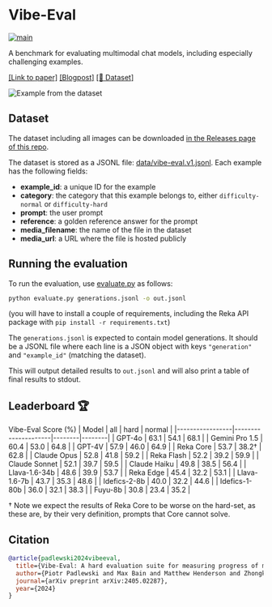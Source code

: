 # Vibe-Eval

[![main](https://github.com/reka-ai/reka-vibe-eval/actions/workflows/actions.yml/badge.svg)](https://github.com/reka-ai/reka-vibe-eval/actions/workflows/actions.yml)

A benchmark for evaluating multimodal chat models, including especially challenging examples.

[[Link to paper]](https://publications.reka.ai/reka-vibe-eval.pdf) [[Blogpost]](https://www.reka.ai/news/vibe-eval) [[🤗 Dataset]](https://huggingface.co/datasets/RekaAI/VibeEval)

![Example from the dataset](figure.png)

## Dataset

The dataset including all images can be downloaded [in the Releases page of this repo](https://github.com/reka-ai/reka-vibe-eval/releases/tag/v1.0.0).

The dataset is stored as a JSONL file: [data/vibe-eval.v1.jsonl](data/vibe-eval.v1.jsonl).
Each example has the following fields:

- **example_id**: a unique ID for the example
- **category**: the category that this example belongs to, either `difficulty-normal` or `difficulty-hard`
- **prompt**: the user prompt
- **reference**: a golden reference answer for the prompt
- **media_filename**: the name of the file in the dataset
- **media_url**: a URL where the file is hosted publicly

## Running the evaluation

To run the evaluation, use [evaluate.py](evaluate.py) as follows:

```bash
python evaluate.py generations.jsonl -o out.jsonl
```

(you will have to install a couple of requirements, including the Reka API package with `pip install -r requirements.txt`)

The `generations.jsonl` is expected to contain model generations. It should be a JSONL file where each line is a JSON object with keys `"generation"` and `"example_id"` (matching the dataset).

This will output detailed results to `out.jsonl` and will also print a table of final results to stdout.

## Leaderboard 🏆
Vibe-Eval Score (%)
| Model           | all         | hard       | normal     |
|-----------------|---------------------|--------|--------|
| GPT-4o          | 63.1               | 54.1  | 68.1  |
| Gemini Pro 1.5  | 60.4               | 53.0  | 64.8  |
| GPT-4V          | 57.9               | 46.0  | 64.9  |
| Reka Core       | 53.7               | 38.2† | 62.8  |
| Claude Opus     | 52.8               | 41.8  | 59.2  |
| Reka Flash      | 52.2               | 39.2  | 59.9  |
| Claude Sonnet   | 52.1               | 39.7  | 59.5  |
| Claude Haiku    | 49.8               | 38.5  | 56.4  |
| Llava-1.6-34b   | 48.6               | 39.9  | 53.7  |
| Reka Edge       | 45.4               | 32.2  | 53.1  |
| Llava-1.6-7b    | 43.7               | 35.3  | 48.6  |
| Idefics-2-8b    | 40.0               | 32.2  | 44.6  |
| Idefics-1-80b   | 36.0               | 32.1  | 38.3  |
| Fuyu-8b         | 30.8               | 23.4  | 35.2  |

† Note we expect the results of Reka Core to be worse on the hard-set, as these are, by their very definition, prompts that Core cannot solve.

## Citation

```bibtex
@article{padlewski2024vibeeval,
  title={Vibe-Eval: A hard evaluation suite for measuring progress of multimodal language models},
  author={Piotr Padlewski and Max Bain and Matthew Henderson and Zhongkai Zhu and Nishant Relan and Hai Pham and Donovan Ong and Kaloyan Aleksiev and Aitor Ormazabal and Samuel Phua and Ethan Yeo and Eugenie Lamprecht and Qi Liu and Yuqi Wang and Eric Chen and Deyu Fu and Lei Li and Che Zheng and Cyprien de Masson d'Autume and Dani Yogatama and Mikel Artetxe and Yi Tay},
  journal={arXiv preprint arXiv:2405.02287},
  year={2024}
}
```
